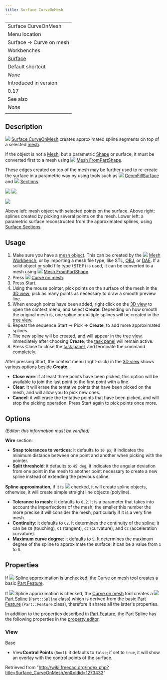 ```yaml
---
title: Surface CurveOnMesh
---
```


|                                                   |
| ------------------------------------------------- |
| Surface CurveOnMesh                               |
| Menu location                                     |
| Surface → Curve on mesh                           |
| Workbenches                                       |
| [Surface](/Surface_Workbench "Surface Workbench") |
| Default shortcut                                  |
| _None_                                            |
| Introduced in version                             |
| 0.17                                              |
| See also                                          |
| _None_                                            |
|                                                   |

## Description

![](/images/Surface_CurveOnMesh.svg) [Surface CurveOnMesh](/Surface_CurveOnMesh "Surface CurveOnMesh") creates approximated spline segments on top of a selected [mesh](/Mesh_Workbench "Mesh Workbench").

If the object is not a [Mesh](/Mesh "Mesh"), but a parametric [Shape](/Shape "Shape") or surface, it must be converted first to a mesh using ![](/images/Mesh_FromPartShape.svg) [Mesh FromPartShape](/Mesh_FromPartShape "Mesh FromPartShape").

These edges created on top of the mesh may be further used to re-create the surface in a parametric way by using tools such as ![](/images/Surface_GeomFillSurface.svg) [GeomFillSurface](/Surface_GeomFillSurface "Surface GeomFillSurface") and ![](/images/Surface_Sections.svg) [Sections](/Surface_Sections "Surface Sections").

![](/images/Surface_CurveOnMesh_mesh_example.png) ![](/images/Surface_CurveOnMesh_example.png)

![](/images/Surface_CurveOnMesh_surface_example.png)

Above left: mesh object with selected points on the surface. Above right: splines created by picking several points on the mesh. Lower left: a parametric surface reconstructed from the approximated splines, using [Surface Sections](/Surface_Sections "Surface Sections").

## Usage

1. Make sure you have a [mesh object](/Mesh "Mesh"). This can be created by the ![](/images/Workbench_Mesh.svg) [Mesh Workbench](/Mesh_Workbench "Mesh Workbench"), or by importing a mesh file type, like STL, [OBJ](/Arch_OBJ "Arch OBJ"), or [DAE](/Arch_DAE "Arch DAE"). If a solid object or solid file type (STEP) is used, it can be converted to a mesh using ![](/images/Mesh_FromPartShape.svg) [Mesh FromPartShape](/Mesh_FromPartShape "Mesh FromPartShape").
2. Press ![](/images/Surface_CurveOnMesh.svg) [Curve on mesh](/Surface_CurveOnMesh "Surface CurveOnMesh").
3. Press Start.
4. Using the mouse pointer, pick points on the surface of the mesh in the [3D view](/3D_view "3D view"); pick as many points as necessary to draw a smooth preview line.
5. When enough points have been added, right click on the [3D view](/3D_view "3D view") to open the context menu, and select **Create**. Depending on how smooth the original mesh is, one spline or multiple splines will be created in the [tree view](/Tree_view "Tree view").
6. Repeat the sequence Start → Pick → **Create**, to add more approximated splines.
7. The new spline will be created, and will appear in the [tree view](/Tree_view "Tree view"), immediately after choosing **Create**; the [task panel](/Task_panel "Task panel") will remain active.
8. Press Close to close the [task panel](/Task_panel "Task panel"), and terminate the command completely.

After pressing Start, the context menu (right-click) in the [3D view](/3D_view "3D view") shows various options beside **Create**.

- **Close wire**: if at least three points have been picked, this option will be available to join the last point to the first point with a line.
- **Clear**: it will erase the tentative points that have been picked on the mesh, and will allow you to pick new ones.
- **Cancel**: it will erase the tentative points that have been picked, and will stop the picking operation. Press Start again to pick points once more.

## Options

_(Editor: this information must be verified)_

**Wire** section:

- **Snap tolerances to vertices**: it defaults to `10 px`; it indicates the minimum distance between one point and another when picking with the pointer.
- **Split threshold**: it defaults to `45 deg`; it indicates the angular deviation from one point in the mesh to another point necessary to create a new spline instead of extending the previous spline.

**Spline approximation**, if it is ![](/images/CheckBoxTrue.svg) checked, it will create spline objects, otherwise, it will create simple straight line objects (polyline).

- **Tolerance to mesh**: it defaults to `0.2`. It is a parameter that takes into account the imperfections of the mesh; the smaller this number the more precise it will consider the mesh, particularly if it is a very fine mesh.
- **Continuity**: it defaults to `C2`. It determines the continuity of the spline; it can be `C0` (touching), `C1` (tangent), `C2` (curvature), and `C3` (acceleration curvature).
- **Maximum curve degree**: it defaults to `5`. It determines the maximum degree of the spline to approximate the surface; it can be a value from `1` to `8`.

## Properties

If ![](/images/CheckBoxFalse.svg) Spline approximation is unchecked, the [Curve on mesh](/Surface_CurveOnMesh "Surface CurveOnMesh") tool creates a basic [Part Feature](/Part_Feature "Part Feature").

If ![](/images/CheckBoxTrue.svg) Spline approximation is checked, the [Curve on mesh](/Surface_CurveOnMesh "Surface CurveOnMesh") tool creates a ![](/images/Part_Spline.svg) [Part Spline](/index.php?title=Part_Spline&action=edit&redlink=1 "Part Spline (page does not exist)") (`Part::Spline` class) which is derived from the basic [Part Feature](/Part_Feature "Part Feature") (`Part::Feature` class), therefore it shares all the latter's properties.

In addition to the properties described in [Part Feature](/Part_Feature "Part Feature"), the Part Spline has the following properties in the [property editor](/Property_editor "Property editor").

### View

Base

- View**Control Points** (`Bool`): it defaults to `false`; if set to `true`, it will show an overlay with the control points of the surface.

Retrieved from "<http://wiki.freecad.org/index.php?title=Surface_CurveOnMesh/en&oldid=1273433>"
